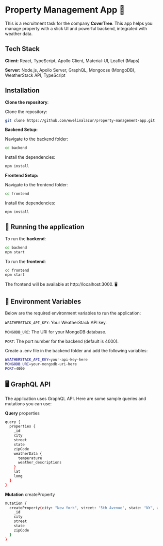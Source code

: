 # Property Management App 🏡

This is a recruitment task for the company **CoverTree**.
This app helps you manage property with a slick UI and powerful backend, integrated with weather data.

## Tech Stack

**Client:** React, TypeScript, Apollo Client, Material-UI, Leaflet (Maps)

**Server:** Node.js, Apollo Server, GraphQL, Mongoose (MongoDB), WeatherStack API, TypeScript

## Installation

**Clone the repository**:

Clone the repository:

```bash
git clone https://github.com/ewelinalazur/property-management-app.git
```

**Backend Setup:**

Navigate to the backend folder:

```bash
cd backend
```

Install the dependencies:

```bash
npm install
```

**Frontend Setup:**

Navigate to the frontend folder:

```bash
cd frontend
```

Install the dependencies:

```bash
npm install
```

## 🚀 Running the application

To run the **backend**:

```bash
cd backend
npm start
```

To run the **frontend**:

```bash
cd frontend
npm start
```

The frontend will be available at http://localhost:3000. 🖥️

## 🔑 Environment Variables

Below are the required environment variables to run the application:

`WEATHERSTACK_API_KEY`: Your WeatherStack API key.

`MONGODB_URI`: The URI for your MongoDB database.

`PORT`: The port number for the backend (default is 4000).

Create a .env file in the backend folder and add the following variables:

```bash
WEATHERSTACK_API_KEY=your-api-key-here
MONGODB_URI=your-mongodb-uri-here
PORT=4000
```

## 🖥️ GraphQL API

The application uses GraphQL API. Here are some sample queries and mutations you can use:

**Query** properties

```bash
query {
  properties {
    _id
    city
    street
    state
    zipCode
    weatherData {
      temperature
      weather_descriptions
    }
    lat
    long
  }
}
```

**Mutation** createProperty

```bash
mutation {
  createProperty(city: "New York", street: "5th Avenue", state: "NY", zipCode: "10001") {
    _id
    city
    street
    state
    zipCode
  }
}
```
